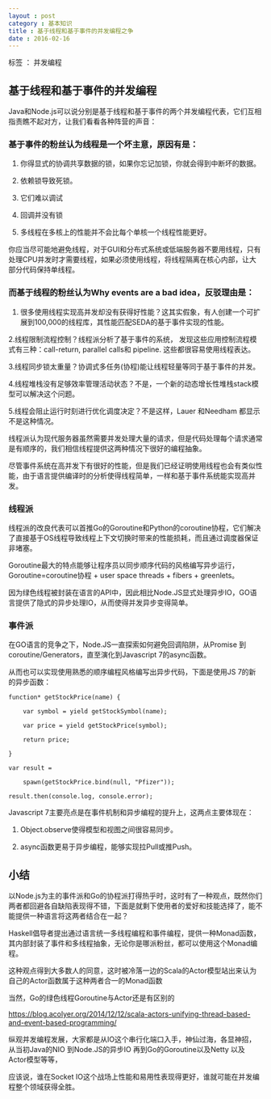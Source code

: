 ```yaml
---
layout : post
category : 基本知识
title : 基于线程和基于事件的并发编程之争
date : 2016-02-16
---
```


标签 ： 并发编程


<!-- more -->


## 基于线程和基于事件的并发编程

Java和Node.js可以说分别是基于线程和基于事件的两个并发编程代表，它们互相指责瞧不起对方，让我们看看各种阵营的声音：

### 基于事件的粉丝认为线程是一个坏主意，原因有是：

1. 你得显式的协调共享数据的锁，如果你忘记加锁，你就会得到中断坏的数据。

2. 依赖锁导致死锁。

3. 它们难以调试

4. 回调并没有锁

5. 多线程在多核上的性能并不会比每个单核一个线程性能更好。

你应当尽可能地避免线程，对于GUI和分布式系统或低端服务器不要用线程，只有处理CPU并发时才需要线程，如果必须使用线程，将线程隔离在核心内部，让大部分代码保持单线程。

### 而基于线程的粉丝认为Why events are a bad idea，反驳理由是：

1. 很多使用线程实现高并发却没有获得好性能？这其实假象，有人创建一个可扩展到100,000的线程库，其性能匹配SEDA的基于事件实现的性能。

2.线程限制流程控制？线程派分析了基于事件的系统， 发现这些应用控制流程模式有三种：call-return, parallel calls和 pipeline. 这些都很容易使用线程表达。

3.线程同步锁太重量？协调式多任务(协程)能让线程轻量等同于基于事件的并发。

4.线程堆栈没有足够效率管理活动状态？不是，一个新的动态增长性堆栈stack模型可以解决这个问题。

5.线程会阻止运行时刻进行优化调度决定？不是这样，Lauer 和Needham 都显示不是这种情况。

线程派认为现代服务器虽然需要并发处理大量的请求，但是代码处理每个请求通常是有顺序的，我们相信线程提供这两种情况下很好的编程抽象。

尽管事件系统在高并发下有很好的性能，但是我们已经证明使用线程也会有类似性能，由于语言提供编译时的分析使得线程简单，一样和基于事件系统能实现高并发。

### 线程派

线程派的改良代表可以首推Go的Goroutine和Python的coroutine协程，它们解决了直接基于OS线程导致线程上下文切换时带来的性能损耗，而且通过调度器保证非堵塞。

Goroutine最大的特点能够让程序员以同步顺序代码的风格编写异步运行，Goroutine=coroutine协程 + user space threads + fibers + greenlets。

因为绿色线程被封装在语言的API中，因此相比Node.JS显式处理异步IO，GO语言提供了隐式的异步处理IO，从而使得并发异步变得简单。

### 事件派

在GO语言的竞争之下，Node.JS一直探索如何避免回调陷阱，从Promise 到coroutine/Generators，直至演化到Javascript 7的async函数。

从而也可以实现使用熟悉的顺序编程风格编写出异步代码，下面是使用JS 7的新的异步函数：

>

    function* getStockPrice(name) {

        var symbol = yield getStockSymbol(name);

        var price = yield getStockPrice(symbol);

        return price;

    }

    var result =

        spawn(getStockPrice.bind(null, "Pfizer"));
        
    result.then(console.log, console.error);



Javascript 7主要亮点是在事件机制和异步编程的提升上，这两点主要体现在：

1. Object.observe使得模型和视图之间很容易同步。

2. async函数更易于异步编程，能够实现拉Pull或推Push。


## 小结

以Node.js为主的事件派和Go的协程派打得热乎时，这时有了一种观点，既然你们两者都回避各自缺陷表现得不错，下面是就剩下使用者的爱好和技能选择了，能不能提供一种语言将这两者结合在一起？

Haskell倡导者提出通过语言统一多线程编程和事件编程，提供一种Monad函数，其内部封装了事件和多线程抽象，无论你是哪派粉丝，都可以使用这个Monad编程。

这种观点得到大多数人的同意，这时被冷落一边的Scala的Actor模型站出来认为自己的Actor函数属于这种两者合一的Monad函数

当然，Go的绿色线程Goroutine与Actor还是有区别的

https://blog.acolyer.org/2014/12/12/scala-actors-unifying-thread-based-and-event-based-programming/

纵观并发编程发展，大家都是从IO这个串行化端口入手，神仙过海，各显神招，从当初Java的NIO 到Node.JS的异步IO 再到Go的Goroutine以及Netty 以及Actor模型等等，

应该说，谁在Socket IO这个战场上性能和易用性表现得更好，谁就可能在并发编程整个领域获得全胜。
